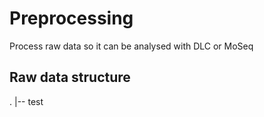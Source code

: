# Preprocessing
Process raw data so it can be analysed with DLC or MoSeq

## Raw data structure
.
|-- test
